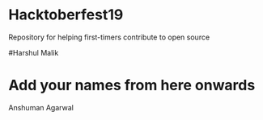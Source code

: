 # Hacktoberfest19
Repository for helping first-timers contribute to open source

#Harshul Malik

# Add your names from here onwards

Anshuman Agarwal
